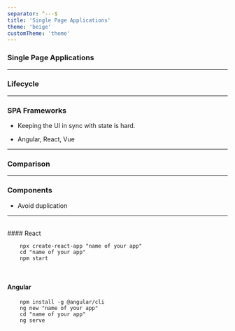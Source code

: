 ```yaml
---
separator: ^---$
title: 'Single Page Applications'
theme: 'beige'
customTheme: 'theme'
---
```


### Single Page Applications

---

### Lifecycle

<div class="lifecycle"></div>

---

### SPA Frameworks

- Keeping the UI in sync with state is hard.

- Angular, React, Vue

---

### Comparison

---

### Components

- Avoid duplication

---

<br>
#### React

```
    npx create-react-app "name of your app"
    cd "name of your app"
    npm start
```

<br>

#### Angular

```
    npm install -g @angular/cli
    ng new "name of your app"
    cd "name of your app"
    ng serve
```

